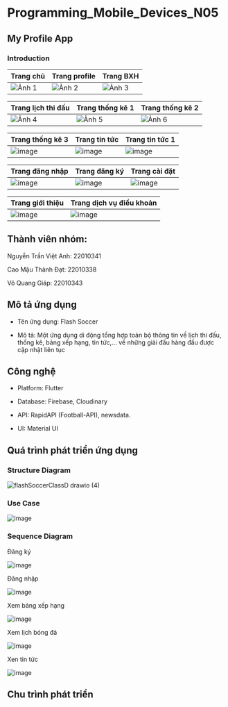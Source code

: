 # Programming_Mobile_Devices_N05

## My Profile App

### Introduction

| Trang chủ                                 | Trang profile                                  | Trang BXH                                  |
|---------------------------------------|----------------------------------------|----------------------------------------|
| ![Ảnh 1](https://github.com/user-attachments/assets/f35a6e69-e0be-4deb-8f92-549b9a20bbdc) | ![Ảnh 2](https://github.com/user-attachments/assets/48d88dc9-8edc-4cac-b8f2-5fd697ce829d) | ![Ảnh 3](https://github.com/user-attachments/assets/9281bc73-9d1a-468f-98c5-e909ee271827) |

| Trang lịch thi đấu                                | Trang thống kê 1                                  | Trang thống kê 2                                 |
|---------------------------------------|----------------------------------------|----------------------------------------|
| ![Ảnh 4](https://github.com/user-attachments/assets/82f696ff-e114-49f4-a5be-ed2795ca8937) | ![Ảnh 5](https://github.com/user-attachments/assets/9da845c7-ab5f-4029-8097-02499f57e355) | ![Ảnh 6](https://github.com/user-attachments/assets/47285073-d0eb-4149-86a3-cad20f797b98) |

| Trang thống kê 3                                | Trang tin tức                               | Trang tin tức 1                                 |
|---------------------------------------|----------------------------------------|----------------------------------------|
| ![image](https://github.com/user-attachments/assets/5e8b5ab0-54da-440c-88c3-59c89e3ad687)| ![image](https://github.com/user-attachments/assets/97bcbcb9-cb6c-40d3-a4d7-0858a83b4001)| ![image](https://github.com/user-attachments/assets/7d0a9cd9-592b-401e-8465-96ed954ef42b)|

| Trang đăng nhập                                | Trang đăng ký                               | Trang cài đặt                                |
|---------------------------------------|----------------------------------------|----------------------------------------|
| ![image](https://github.com/user-attachments/assets/d734b39a-926d-40a9-92a7-376fd347ef8d)|![image](https://github.com/user-attachments/assets/cdde5118-1525-4110-a9c9-2d0315486707)| ![image](https://github.com/user-attachments/assets/0a1df3a9-051e-4363-b7a2-1980184a71c9)|

| Trang giới thiệu                      | Trang dịch vụ điều khoản               |
|---------------------------------------|----------------------------------------|
| ![image](https://github.com/user-attachments/assets/c7072fcc-74e8-491c-ba96-53277ce61123)|![image](https://github.com/user-attachments/assets/10ef1216-ab8e-48f3-a91d-08b8b0e44e95)|

## Thành viên nhóm: 
Nguyễn Trần Việt Anh: 22010341

Cao Mậu Thành Đạt: 22010338

Võ Quang Giáp: 22010343

## Mô tả ứng dụng

- Tên ứng dụng: Flash Soccer

- Mô tả: Một ứng dụng di động tổng hợp toàn bộ thông tin về lịch thi đấu, thống kê, bảng xếp hạng, tin tức,... về những giải đấu hàng đấu được cập nhật liên tục

## Công nghệ 

- Platform: Flutter

- Database: Firebase, Cloudinary

- API: RapidAPI (Football-API), newsdata.

- UI: Material UI

## Quá trình phát triển ứng dụng

### Structure Diagram

![flashSoccerClassD drawio (4)](https://github.com/user-attachments/assets/2e5d3d9b-c5ed-4e0e-9b39-0b14093648a7)

### Use Case

![image](https://github.com/user-attachments/assets/7bb886db-2e7e-47c0-9b57-2226fac72c86)


### Sequence Diagram

Đăng ký

![image](https://github.com/user-attachments/assets/34204a0e-7215-4bab-bae4-00bd4309ab99)

Đăng nhập

![image](https://github.com/user-attachments/assets/3e014a8d-cf9b-4189-9b62-f164c64e6d18)

Xem bảng xếp hạng

![image](https://github.com/user-attachments/assets/8e3f0ae1-decb-4026-bd81-bd9120c798fd)

Xem lịch bóng đá

![image](https://github.com/user-attachments/assets/9c20fc5a-f1a4-4798-981c-975d3d69a9c5)

Xen tin tức 

![image](https://github.com/user-attachments/assets/ca84e7cc-f4c1-4fdd-baad-aa2453e4dd81)

## Chu trình phát triển
